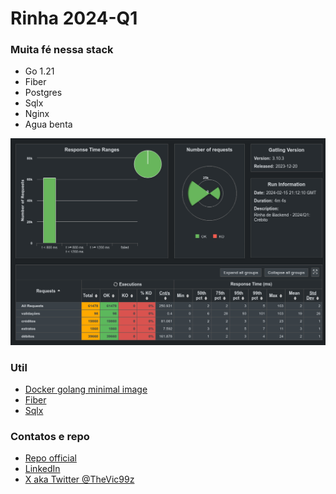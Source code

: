 # Rinha 2024-Q1

### Muita fé nessa stack
- Go 1.21
- Fiber
- Postgres
- Sqlx
- Nginx
- Agua benta

![benchmark-da-rinha](image.png)

### Util

- [Docker golang minimal image](https://medium.com/@pavelfokin/how-to-build-a-minimal-golang-docker-image-b4a1e51b03c8)
- [Fiber](https://docs.gofiber.io/)
- [Sqlx](https://jmoiron.github.io/sqlx/)


### Contatos e repo

- [Repo official](https://github.com/victor99z/rinha-backend-2024q1)
- [LinkedIn](https://www.linkedin.com/in/victor-bernardes1/)
- [X aka Twitter @TheVic99z](https://twitter.com/TheVic99z)